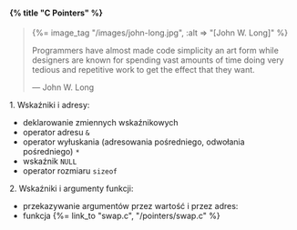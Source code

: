 #### {% title "C Pointers" %}

<blockquote>
  {%= image_tag "/images/john-long.jpg", :alt => "[John W. Long]" %}
  <p>Programmers have almost made code simplicity an art form while
  designers are known for spending vast amounts of time doing very
  tedious and repetitive work to get the effect that they want.</p>
  <p class="author">— John W. Long</p>
</blockquote>

1\. Wskaźniki i adresy:

* deklarowanie zmiennych wskaźnikowych
* operator adresu `&`
* operator wyłuskania (adresowania pośredniego, odwołania pośredniego) `*`
* wskaźnik `NULL`
* operator rozmiaru `sizeof`

2\. Wskaźniki i argumenty funkcji:

* przekazywanie argumentów przez wartość i przez adres: 
* funkcja {%= link_to "swap.c", "/pointers/swap.c" %}

